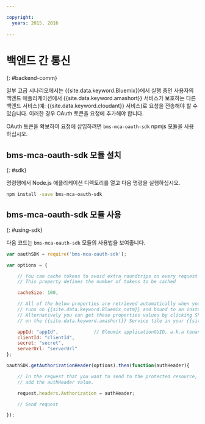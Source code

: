 ```yaml
---

copyright:
  years: 2015, 2016
  
---
```


# 백엔드 간 통신
{: #backend-comm}

일부 고급 시나리오에서는 {{site.data.keyword.Bluemix}}에서 실행 중인 사용자의 백엔드 애플리케이션에서 {{site.data.keyword.amashort}} 서비스가 보호하는 다른 백엔드 서비스(예: {{site.data.keyword.cloudant}} 서비스)로 요청을 전송해야 할 수 있습니다. 이러한 경우 OAuth 토큰을 요청에 추가해야 합니다. 

OAuth 토큰을 확보하여 요청에 삽입하려면 `bms-mca-oauth-sdk` npmjs 모듈을 사용하십시오. 

## bms-mca-oauth-sdk 모듈 설치
{: #sdk}

명령행에서 Node.js 애플리케이션 디렉토리를 열고 다음 명령을 실행하십시오. 

```Bash
npm install -save bms-mca-oauth-sdk
```

## bms-mca-oauth-sdk 모듈 사용
{: #using-sdk}

다음 코드는 `bms-mca-oauth-sdk` 모듈의 사용법을 보여줍니다. 


``` JavaScript
var oauthSDK = require('bms-mca-oauth-sdk');

var options = {

	// You can cache tokens to avoid extra roundtrips on every request
	// This property defines the number of tokens to be cached

	cacheSize: 100,

	// All of the below properties are retrieved automatically when your Node.js
	// runs on {{site.data.keyword.Bluemix_notm}} and bound to an instance of {{site.data.keyword.amashort}} Service.
	// Alternatively you can get these properties values by clicking Show Credentials
	// on the {{site.data.keyword.amashort}} Service tile in your {{site.data.keyword.Bluemix_notm}} application dashboard

	appId: "appId",				// Bleumix applicationGUID, a.k.a tenantId
	clientId: "clientId",			
	secret: "secret",
	serverUrl: "serverUrl"
};

oauthSDK.getAuthorizationHeader(options).then(function(authHeader){

	// In the request that you want to send to the protected resource, 
	// add the authHeader value.

	request.headers.Authorization = authHeader;

	// Send request

});

```
